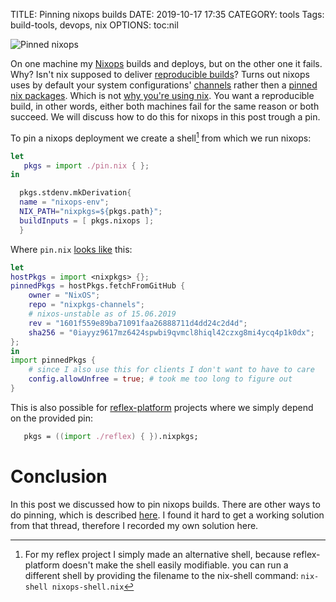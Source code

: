 TITLE: Pinning nixops builds
DATE: 2019-10-17 17:35
CATEGORY: tools
Tags: build-tools, devops, nix
OPTIONS: toc:nil


![Pinned nixops](/images/2019/pinned-nixos.png)

On one machine my [Nixops](https://nixos.org/nixops/) builds and deploys, but on the other one it fails. Why?
Isn't nix supposed to deliver [reproducible builds](https://www.software.ac.uk/blog/2017-10-05-reproducible-environments-nix)?
Turns out nixops uses by default your system
configurations' [channels](https://github.com/NixOS/nixops/issues/736#issuecomment-333399151)
rather then a [pinned nix packages](https://vaibhavsagar.com/blog/2018/05/27/quick-easy-nixpkgs-pinning/).
Which is not [why you're using nix](https://medium.com/@ejpcmac/about-using-nix-in-my-development-workflow-12422a1f2f4c).
You want a reproducible build, in other words,
either both machines fail for the same reason or both succeed.
We will discuss how to do this for nixops in this post trough a pin.

To pin a nixops deployment we create a shell[^alternative] from which we run nixops:
[^alternative]: For my reflex project I simply made an alternative shell,
             because reflex-platform doesn't make the shell easily modifiable.
             you can run a different shell by providing the filename to the nix-shell command:
              `nix-shell nixops-shell.nix`

```nix
let
   pkgs = import ./pin.nix { };
in

  pkgs.stdenv.mkDerivation{
  name = "nixops-env";
  NIX_PATH="nixpkgs=${pkgs.path}";
  buildInputs = [ pkgs.nixops ];
  }
```

Where `pin.nix` [looks like](https://nixos.wiki/wiki/FAQ/Pinning_Nixpkgs) this:
```nix
let 
hostPkgs = import <nixpkgs> {};
pinnedPkgs = hostPkgs.fetchFromGitHub {
    owner = "NixOS";
    repo = "nixpkgs-channels";
    # nixos-unstable as of 15.06.2019
    rev = "1601f559e89ba71091faa26888711d4dd24c2d4d";
    sha256 = "0iayyz9617mz6424spwbi9qvmcl8hiql42czxg8mi4ycq4p1k0dx";
};
in
import pinnedPkgs {
    # since I also use this for clients I don't want to have to care
    config.allowUnfree = true; # took me too long to figure out
}
```

This is also possible for [reflex-platform](https://github.com/reflex-frp/reflex-platform)
projects where we simply depend on the provided pin:
```nix
   pkgs = ((import ./reflex) { }).nixpkgs;
```

# Conclusion
In this post we discussed how to pin nixops builds.
There are other ways to do pinning, which is
described [here](https://discourse.nixos.org/t/nixops-pinning-nixpkgs/734).
I found it hard to get a working solution from that thread, 
therefore I recorded my own solution here.
